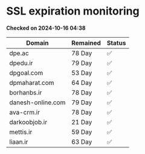 # SSL expiration monitoring

**Checked on 2024-10-16 04:38**

| Domain | Remained | Status       |
|--------|----------|--------------|
| dpe.ac     | 78 Day   | ✅ |
| dpedu.ir     | 79 Day   | ✅ |
| dpgoal.com     | 53 Day   | ✅ |
| dpmaharat.com     | 64 Day   | ✅ |
| borhanbs.ir     | 78 Day   | ✅ |
| danesh-online.com     | 79 Day   | ✅ |
| ava-crm.ir     | 78 Day   | ✅ |
| darkoobjob.ir     | 21 Day   | ✅ |
| mettis.ir     | 59 Day   | ✅ |
| liaan.ir     | 63 Day   | ✅ |
